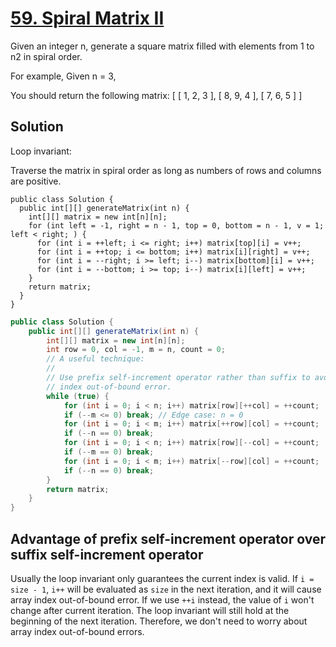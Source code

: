 # [59. Spiral Matrix II](https://leetcode.com/problems/spiral-matrix-ii/)

Given an integer n, generate a square matrix filled with elements from 1 to n2 in spiral order.

For example,
Given n = 3,

You should return the following matrix:
[
 [ 1, 2, 3 ],
 [ 8, 9, 4 ],
 [ 7, 6, 5 ]
]

## Solution

Loop invariant:

Traverse the matrix in spiral order as long as numbers of rows and columns are positive.

```
public class Solution {
  public int[][] generateMatrix(int n) {
    int[][] matrix = new int[n][n];
    for (int left = -1, right = n - 1, top = 0, bottom = n - 1, v = 1; left < right; ) {
      for (int i = ++left; i <= right; i++) matrix[top][i] = v++;
      for (int i = ++top; i <= bottom; i++) matrix[i][right] = v++;
      for (int i = --right; i >= left; i--) matrix[bottom][i] = v++;
      for (int i = --bottom; i >= top; i--) matrix[i][left] = v++;
    }
    return matrix;
  }
}
```

```java
public class Solution {
    public int[][] generateMatrix(int n) {
		int[][] matrix = new int[n][n];
		int row = 0, col = -1, m = n, count = 0;
		// A useful technique:
		//
		// Use prefix self-increment operator rather than suffix to avoid array
		// index out-of-bound error.
		while (true) {
			for (int i = 0; i < n; i++) matrix[row][++col] = ++count;
			if (--m <= 0) break; // Edge case: n = 0
			for (int i = 0; i < m; i++) matrix[++row][col] = ++count;
			if (--n == 0) break;
			for (int i = 0; i < n; i++) matrix[row][--col] = ++count;
			if (--m == 0) break;
			for (int i = 0; i < m; i++) matrix[--row][col] = ++count;
			if (--n == 0) break;
		}
		return matrix;
    }
}
```

## Advantage of prefix self-increment operator over suffix self-increment operator

Usually the loop invariant only guarantees the current index is valid. If `i = size - 1`, `i++` will be evaluated as `size` in the next iteration, and it will cause array index out-of-bound error.
If we use `++i` instead, the value of `i` won't change after current iteration. The loop invariant will still hold at the beginning of the next iteration. Therefore, we don't need to worry about array index out-of-bound errors.

